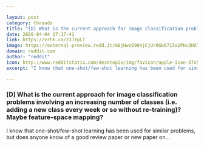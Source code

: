 ```yaml
---

layout: post
category: threads
title: "[D] What is the current approach for image classification problems involving an increasing number of classes (i.e. adding a new class every week or so without re-training)? Maybe feature-space mapping?"
date: 2020-04-04 17:17:41
link: https://vrhk.co/2JJYpLT
image: https://external-preview.redd.it/m8jHwzE904jCjUr0Gb6715a2PHv3HXlVTX5gFvTZoXw.jpg?width=316&height=165.445026178&auto=webp&crop=316:165.445026178,smart&s=a625ed6e30bfb359217cfd9a1f03a4187f27886f
domain: reddit.com
author: "reddit"
icon: http://www.redditstatic.com/desktop2x/img/favicon/apple-icon-57x57.png
excerpt: "I know that one-shot/few-shot learning has been used for similar problems, but does anyone know of a good review paper or new paper on..."

---
```


### [D] What is the current approach for image classification problems involving an increasing number of classes (i.e. adding a new class every week or so without re-training)? Maybe feature-space mapping?

I know that one-shot/few-shot learning has been used for similar problems, but does anyone know of a good review paper or new paper on...